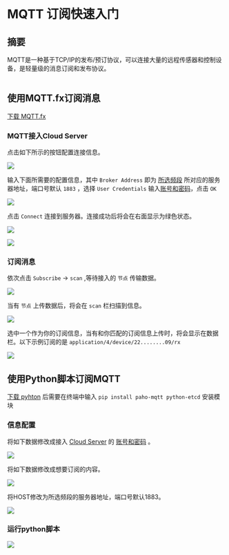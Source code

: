 # MQTT 订阅快速入门

## 摘要

MQTT是一种基于TCP/IP的发布/预订协议，可以连接大量的远程传感器和控制设备，是轻量级的消息订阅和发布协议。

```Tip:: 本例使用的是MQTT.fx 1.7.1 和Python 3.8.5

```

## 使用MQTT.fx订阅消息

[下载 MQTT.fx](http://mqttfx.jensd.de/index.php/download) 

### MQTT接入Cloud Server

点击如下所示的按钮配置连接信息。

![](./img/01.png)

输入下面所需要的配置信息，其中 ``Broker Address`` 即为 [所选频段](https://cloud-platform-docs-zh-cn.readthedocs.io/zh/latest/quick_start.html#id3) 所对应的服务器地址，端口号默认 ``1883`` ，选择 ``User Credentials`` 输入[账号和密码](https://cloud-platform-docs-zh-cn.readthedocs.io/zh/latest/quick_start.html#id2)，点击 ``OK`` 

![](./img/02.png)



点击 ``Connect`` 连接到服务器。连接成功后将会在右面显示为绿色状态。

![](./img/03.png)

![](./img/05.png)

### 订阅消息

依次点击 ``Subscribe`` -> ``scan`` ,等待接入的 ``节点`` 传输数据。

![](./img/04.png)

当有 ``节点`` 上传数据后，将会在 ``scan`` 栏扫描到信息。

![](./img/06.png)

选中一个作为你的订阅信息，当有和你匹配的订阅信息上传时，将会显示在数据栏。以下示例订阅的是  ``application/4/device/22........09/rx`` 

![](./img/07.png)

## 使用Python脚本订阅MQTT

[下载 pyhton](https://www.python.org/downloads/) 后需要在终端中输入 ``pip install paho-mqtt python-etcd`` 安装模块

### 信息配置

将如下数据修改成接入 [Cloud Server](http://cloud.heltec.org) 的 [账号和密码](https://cloud-platform-docs-zh-cn.readthedocs.io/zh/latest/quick_start.html#id2) 。

![](./img/08.png)

将如下数据修改成想要订阅的内容。

![](./img/09.png)

将HOST修改为所选频段的服务器地址，端口号默认1883。

![](./img/10.png)

### 运行python脚本

![](./img/11.png)



